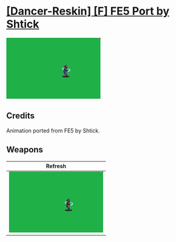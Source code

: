 # [\[Dancer-Reskin\] \[F\] FE5 Port by Shtick](./)

<img src="./8.%20Refresh/Refresh_000.png" alt="[Dancer-Reskin] [F] FE5 Port by Shtick standing" />

## Credits

Animation ported from FE5 by Shtick.

## Weapons


|Refresh |
|  :---: |
| <img alt="Refresh animation" src="./8.%20Refresh/Refresh.gif" /> |
